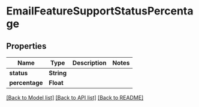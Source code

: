 # EmailFeatureSupportStatusPercentage

## Properties
Name | Type | Description | Notes
------------ | ------------- | ------------- | -------------
**status** | **String** |  | 
**percentage** | **Float** |  | 

[[Back to Model list]](../README#documentation-for-models) [[Back to API list]](../README#documentation-for-api-endpoints) [[Back to README]](../README)


